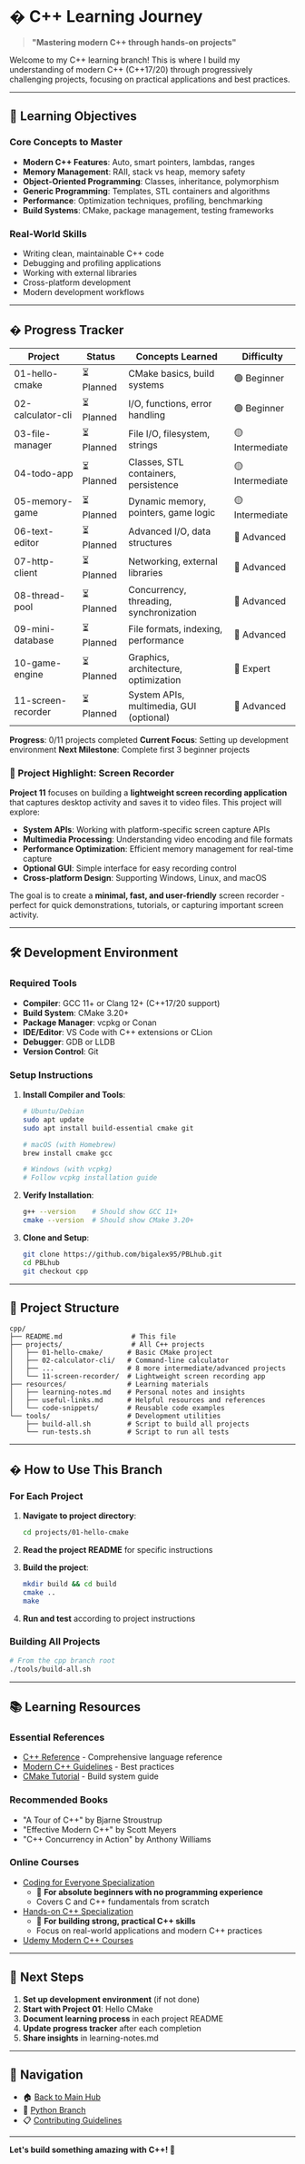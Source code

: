 # � C++ Learning Journey

> **"Mastering modern C++ through hands-on projects"**

Welcome to my C++ learning branch! This is where I build my understanding of modern C++ (C++17/20) through progressively challenging projects, focusing on practical applications and best practices.

---

## 🎯 Learning Objectives

### Core Concepts to Master

- **Modern C++ Features**: Auto, smart pointers, lambdas, ranges
- **Memory Management**: RAII, stack vs heap, memory safety
- **Object-Oriented Programming**: Classes, inheritance, polymorphism
- **Generic Programming**: Templates, STL containers and algorithms
- **Performance**: Optimization techniques, profiling, benchmarking
- **Build Systems**: CMake, package management, testing frameworks

### Real-World Skills

- Writing clean, maintainable C++ code
- Debugging and profiling applications
- Working with external libraries
- Cross-platform development
- Modern development workflows

---

## � Progress Tracker

| Project           | Status     | Concepts Learned                        | Difficulty      |
| ----------------- | ---------- | --------------------------------------- | --------------- |
| 01-hello-cmake    | ⏳ Planned | CMake basics, build systems             | 🟢 Beginner     |
| 02-calculator-cli | ⏳ Planned | I/O, functions, error handling          | 🟢 Beginner     |
| 03-file-manager   | ⏳ Planned | File I/O, filesystem, strings           | 🟡 Intermediate |
| 04-todo-app       | ⏳ Planned | Classes, STL containers, persistence    | 🟡 Intermediate |
| 05-memory-game    | ⏳ Planned | Dynamic memory, pointers, game logic    | 🟡 Intermediate |
| 06-text-editor    | ⏳ Planned | Advanced I/O, data structures           | 🔴 Advanced     |
| 07-http-client    | ⏳ Planned | Networking, external libraries          | 🔴 Advanced     |
| 08-thread-pool    | ⏳ Planned | Concurrency, threading, synchronization | 🔴 Advanced     |
| 09-mini-database  | ⏳ Planned | File formats, indexing, performance     | 🔴 Advanced     |
| 10-game-engine    | ⏳ Planned | Graphics, architecture, optimization    | 🔴 Expert       |
| 11-screen-recorder| ⏳ Planned | System APIs, multimedia, GUI (optional) | 🔴 Advanced     |

**Progress**: 0/11 projects completed
**Current Focus**: Setting up development environment
**Next Milestone**: Complete first 3 beginner projects

### 🎥 Project Highlight: Screen Recorder

**Project 11** focuses on building a **lightweight screen recording application** that captures desktop activity and saves it to video files. This project will explore:

- **System APIs**: Working with platform-specific screen capture APIs
- **Multimedia Processing**: Understanding video encoding and file formats
- **Performance Optimization**: Efficient memory management for real-time capture
- **Optional GUI**: Simple interface for easy recording control
- **Cross-platform Design**: Supporting Windows, Linux, and macOS

The goal is to create a **minimal, fast, and user-friendly** screen recorder - perfect for quick demonstrations, tutorials, or capturing important screen activity.

---

## 🛠️ Development Environment

### Required Tools

- **Compiler**: GCC 11+ or Clang 12+ (C++17/20 support)
- **Build System**: CMake 3.20+
- **Package Manager**: vcpkg or Conan
- **IDE/Editor**: VS Code with C++ extensions or CLion
- **Debugger**: GDB or LLDB
- **Version Control**: Git

### Setup Instructions

1. **Install Compiler and Tools**:

   ```bash
   # Ubuntu/Debian
   sudo apt update
   sudo apt install build-essential cmake git

   # macOS (with Homebrew)
   brew install cmake gcc

   # Windows (with vcpkg)
   # Follow vcpkg installation guide
   ```

2. **Verify Installation**:

   ```bash
   g++ --version    # Should show GCC 11+
   cmake --version  # Should show CMake 3.20+
   ```

3. **Clone and Setup**:
   ```bash
   git clone https://github.com/bigalex95/PBLhub.git
   cd PBLhub
   git checkout cpp
   ```

---

## 📁 Project Structure

```
cpp/
├── README.md                 # This file
├── projects/                 # All C++ projects
│   ├── 01-hello-cmake/      # Basic CMake project
│   ├── 02-calculator-cli/   # Command-line calculator
│   ├── ...                  # 8 more intermediate/advanced projects
│   └── 11-screen-recorder/  # Lightweight screen recording app
├── resources/               # Learning materials
│   ├── learning-notes.md    # Personal notes and insights
│   ├── useful-links.md      # Helpful resources and references
│   └── code-snippets/       # Reusable code examples
└── tools/                   # Development utilities
    ├── build-all.sh         # Script to build all projects
    └── run-tests.sh         # Script to run all tests
```

---

## � How to Use This Branch

### For Each Project

1. **Navigate to project directory**:

   ```bash
   cd projects/01-hello-cmake
   ```

2. **Read the project README** for specific instructions

3. **Build the project**:

   ```bash
   mkdir build && cd build
   cmake ..
   make
   ```

4. **Run and test** according to project instructions

### Building All Projects

```bash
# From the cpp branch root
./tools/build-all.sh
```

---

## 📚 Learning Resources

### Essential References

- [C++ Reference](https://en.cppreference.com/) - Comprehensive language reference
- [Modern C++ Guidelines](https://github.com/isocpp/CppCoreGuidelines) - Best practices
- [CMake Tutorial](https://cmake.org/cmake/help/latest/guide/tutorial/) - Build system guide

### Recommended Books

- "A Tour of C++" by Bjarne Stroustrup
- "Effective Modern C++" by Scott Meyers
- "C++ Concurrency in Action" by Anthony Williams

### Online Courses

- [Coding for Everyone Specialization](https://www.coursera.org/specializations/coding-for-everyone)
  - 🎯 **For absolute beginners with no programming experience**
  - Covers C and C++ fundamentals from scratch
- [Hands-on C++ Specialization](https://www.coursera.org/specializations/hands-on-cpp)
  - 🎯 **For building strong, practical C++ skills**
  - Focus on real-world applications and modern C++ practices
- [Udemy Modern C++ Courses](https://www.udemy.com/topic/c-plus-plus/)

---

## 🎯 Next Steps

1. **Set up development environment** (if not done)
2. **Start with Project 01**: Hello CMake
3. **Document learning process** in each project README
4. **Update progress tracker** after each completion
5. **Share insights** in learning-notes.md

---

## 🔗 Navigation

- 🏠 [Back to Main Hub](https://github.com/bigalex95/PBLhub)
- 🐍 [Python Branch](https://github.com/bigalex95/PBLhub/tree/python)
- 📋 [Contributing Guidelines](https://github.com/bigalex95/PBLhub/blob/main/CONTRIBUTING.md)

---

**Let's build something amazing with C++! 🚀**
